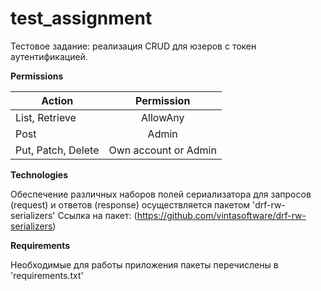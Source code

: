 # test_assignment

Тестовое задание: реализация CRUD для юзеров с токен аутентификацией.

**Permissions**

| Action            | Permission          |
|-------------------|:-------------------:|
|List, Retrieve     |AllowAny             |
|Post               |Admin                |
|Put, Patch, Delete |Own account or Admin |

**Technologies**

Обеспечение различных наборов полей сериализатора для запросов (request) 
и ответов (response) осуществляется пакетом 'drf-rw-serializers'
Ссылка на пакет: (https://github.com/vintasoftware/drf-rw-serializers)

**Requirements**

Необходимые для работы приложения пакеты перечислены в 'requirements.txt'
